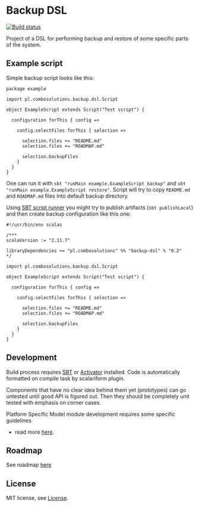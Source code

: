 # Backup DSL

[![Build status](https://api.shippable.com/projects/561d0f141895ca44741d627e/badge/master)](https://app.shippable.com/projects/561d0f141895ca44741d627e)

Project of a DSL for performing backup and restore of some specific parts of
the system.

## Example script

Simple backup script looks like this: 

    package example

    import pl.combosolutions.backup.dsl.Script
    
    object ExampleScript extends Script("Test script") {
    
      configuration forThis { config =>
    
        config.selectFiles forThis { selection =>
    
          selection.files += "README.md"
          selection.files += "ROADMAP.md"
    
          selection.backupFiles
        }
      }
    }

One can run it with `sbt "runMain example.ExampleScript backup"` and
`sbt "runMain example.ExampleScript restore"`. Script will try to copy
`README.md` and `ROADMAP.md` files into default backup directory.

Using [SBT script runner](http://www.scala-sbt.org/0.13/docs/Scripts.html) you
might try to publish artifacts (`sbt publishLocal`) and then create backup
configuration like this one:

    #!/usr/bin/env scalas
    
    /***
    scalaVersion := "2.11.7"
    
    libraryDependencies += "pl.combosolutions" %% "backup-dsl" % "0.2"
    */
    
    import pl.combosolutions.backup.dsl.Script
    
    object ExampleScript extends Script("Test script") {
    
      configuration forThis { config =>
    
        config.selectFiles forThis { selection =>
    
          selection.files += "README.md"
          selection.files += "ROADMAP.md"
    
          selection.backupFiles
        }
      }
    }

## Development

Build process requires [SBT](www.scala-sbt.org) or
[Activator](https://www.typesafe.com/activator/download) installed. Code is
automatically formatted on compile task by scalariform plugin.

Components that have no clear idea behind them yet (prototypes) can go untested
until good API is figured out. Then they should be completely unit tested with
emphasis on corner cases.

Platform Specific Model module development requires some specific guidelines
- read more [here](PSM-DEVELOPMENT.md).

## Roadmap

See roadmap [here](ROADMAP.md)

## License

MIT license, see [License](LICENSE).
